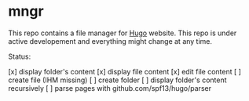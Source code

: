# mngr

This repo contains a file manager for [Hugo](https://github.com/spf13/hugo) website.
This repo is under active developement and everything might change at any time.

Status:

[x] display folder's content
[x] display file content
[x] edit file content
[ ] create file (IHM missing)
[ ] create folder
[ ] display folder's content recursively
[ ] parse pages with github.com/spf13/hugo/parser
